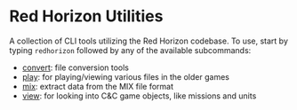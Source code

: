
Red Horizon Utilities
=====================

A collection of CLI tools utilizing the Red Horizon codebase.  To use, start
by typing `redhorizon` followed by any of the available subcommands:

 - [convert](../redhorizon-utilities/converter): file conversion tools
 - [play](../redhorizon-utilities/mediaplayer): for playing/viewing various files in the older games
 - [mix](../redhorizon-utilities/mixreader): extract data from the MIX file format
 - [view](): for looking into C&C game objects, like missions and units
